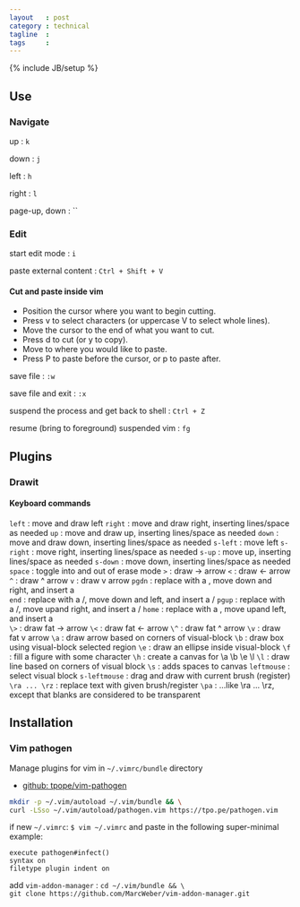 ```yaml
---
layout   : post
category : technical
tagline  : 
tags     : 
---
```

{% include JB/setup %}

## Use

### Navigate

up
:   `k`

down
:   `j`

left
:   `h`

right
:   `l`

page-up, down
:   ``

### Edit

start edit mode
:   `i`

paste external content
:   `Ctrl + Shift + V`

#### Cut and paste inside vim

- Position the cursor where you want to begin cutting.
- Press v to select characters (or uppercase V to select whole lines).
- Move the cursor to the end of what you want to cut.
- Press d to cut (or y to copy).
- Move to where you would like to paste.
- Press P to paste before the cursor, or p to paste after.

save file
:   `:w`

save file and exit
:   `:x`

suspend the process and get back to shell
:   `Ctrl + Z`

resume (bring to foreground) suspended vim
:   `fg`

## Plugins

### Drawit

#### Keyboard commands
`left`
:   move and draw left
`right`
:   move and draw right, inserting lines/space as needed
`up`
:   move and draw up, inserting lines/space as needed
`down`
:    move and draw down, inserting lines/space as needed
`s-left`
:     move left
`s-right`
:    move right, inserting lines/space as needed
`s-up`
:    move up, inserting lines/space as needed
`s-down`
:     move down, inserting lines/space as needed
`space`
:   toggle into and out of erase mode
`>`
:   draw -> arrow
`<`
:   draw <- arrow
`^`
:   draw ^  arrow
`v`
:   draw v  arrow
`pgdn`
:    replace with a \, move down and right, and insert a \
`end`
:     replace with a /, move down and left,  and insert a /
`pgup`
:    replace with a /, move upand right, and insert a /
`home`
:    replace with a \, move upand left,  and insert a \
`\>`
:   draw fat -> arrow
`\<`
:   draw fat <- arrow
`\^`
:   draw fat ^ arrow
`\v`
:   draw fat v arrow
`\a`
:   draw arrow based on corners of visual-block
`\b`
:   draw box using visual-block selected region
`\e`
:   draw an ellipse inside visual-block
`\f`
:   fill a figure with some character
`\h`
:   create a canvas for \a \b \e \l
`\l`
:   draw line based on corners of visual block
`\s`
:   adds spaces to canvas
`leftmouse`
:    select visual block
`s-leftmouse`
:    drag and draw with current brush (register)
`\ra ... \rz`
:   replace text with given brush/register
`\pa` 
:   ...like \ra ... \rz, except that blanks are considered to be transparent 

## Installation

### Vim pathogen

Manage plugins for vim in `~/.vimrc/bundle` directory

- [github: tpope/vim-pathogen](https://github.com/tpope/vim-pathogen)

~~~bash
mkdir -p ~/.vim/autoload ~/.vim/bundle && \
curl -LSso ~/.vim/autoload/pathogen.vim https://tpo.pe/pathogen.vim
~~~

if new `~/.vimrc`: `$ vim ~/.vimrc` and paste in the following super-minimal example:

~~~vim
execute pathogen#infect()
syntax on
filetype plugin indent on
~~~

add `vim-addon-manager`
:   `cd ~/.vim/bundle && \`  
    `git clone https://github.com/MarcWeber/vim-addon-manager.git`

